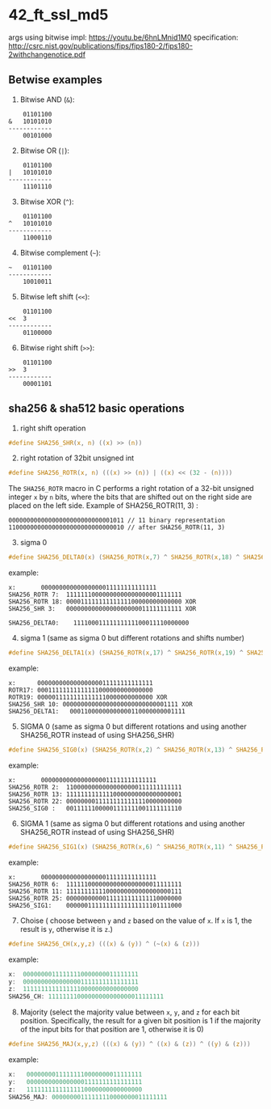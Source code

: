 
# 42_ft_ssl_md5

args using bitwise impl: https://youtu.be/6hnLMnid1M0
specification: http://csrc.nist.gov/publications/fips/fips180-2/fips180-2withchangenotice.pdf

## Betwise examples

1. Bitwise AND (`&`):
```
    01101100
&   10101010
------------
    00101000
```

2. Bitwise OR (`|`):
```
    01101100
|   10101010
------------
    11101110
```

3. Bitwise XOR (`^`):
```
    01101100
^   10101010
------------
    11000110
```

4. Bitwise complement (`~`):
```
~   01101100
------------
    10010011
```

5. Bitwise left shift (`<<`):
```
    01101100
<<  3
------------
    01100000
```

6. Bitwise right shift (`>>`):
```
    01101100
>>  3
------------
    00001101
```

## sha256 & sha512 basic operations

1. right shift operation
``` C
#define SHA256_SHR(x, n) ((x) >> (n))
```

2. right rotation of 32bit unsigned int
``` C
#define SHA256_ROTR(x, n) (((x) >> (n)) | ((x) << (32 - (n))))
```
The `SHA256_ROTR` macro in C performs a right rotation of a 32-bit unsigned integer `x` by `n` bits, where the bits that are shifted out on the right side are placed on the left side.
Example of SHA256_ROTR(11, 3) :
```
00000000000000000000000000001011 // 11 binary representation
11000000000000000000000000000010 // after SHA256_ROTR(11, 3)
```
3. sigma 0
``` C
#define SHA256_DELTA0(x) (SHA256_ROTR(x,7) ^ SHA256_ROTR(x,18) ^ SHA256_SHR(x, 3))
```
example:
```
x:       00000000000000000011111111111111
SHA256_ROTR 7:  11111110000000000000000001111111
SHA256_ROTR 18: 00001111111111111100000000000000 XOR
SHA256_SHR 3:   00000000000000000000011111111111 XOR

SHA256_DELTA0:    11110001111111111100011110000000
```

4. sigma 1 (same as sigma 0 but different rotations and shifts number)
``` C
#define SHA256_DELTA1(x) (SHA256_ROTR(x,17) ^ SHA256_ROTR(x,19) ^ SHA256_SHR(x, 10))
```
example:
```
x:      00000000000000000011111111111111
ROTR17: 00011111111111111000000000000000
ROTR19: 00000111111111111110000000000000 XOR
SHA256_SHR 10: 00000000000000000000000000001111 XOR
SHA256_DELTA1:   00011000000000000110000000001111
```

5. SIGMA 0 (same as sigma 0 but different rotations and using another SHA256_ROTR instead of using SHA256_SHR)
``` C
#define SHA256_SIG0(x) (SHA256_ROTR(x,2) ^ SHA256_ROTR(x,13) ^ SHA256_ROTR(x,22))
```
example:
```
x:       00000000000000000011111111111111
SHA256_ROTR 2:  11000000000000000000111111111111
SHA256_ROTR 13: 11111111111110000000000000000001
SHA256_ROTR 22: 00000000111111111111110000000000
SHA256_SIG0 :   00111111000001111111001111111110

```
6. SIGMA 1 (same as sigma 0 but different rotations and using another SHA256_ROTR instead of using SHA256_SHR)
``` C
#define SHA256_SIG1(x) (SHA256_ROTR(x,6) ^ SHA256_ROTR(x,11) ^ SHA256_ROTR(x,25))
```
example:
```
x:       00000000000000000011111111111111
SHA256_ROTR 6:  11111100000000000000000011111111
SHA256_ROTR 11: 11111111111000000000000000000111
SHA256_ROTR 25: 00000000000111111111111110000000
SHA256_SIG1:    00000011111111111111111101111000
```

7. Choise ( choose between `y` and `z` based on the value of `x`. If `x` is 1, the result is `y`, otherwise it is `z`.)
``` C
#define SHA256_CH(x,y,z) (((x) & (y)) ^ (~(x) & (z)))
```
example:
``` C
x:  00000000111111110000000011111111
y:  00000000000000001111111111111111
z:  11111111111111110000000000000000
SHA256_CH: 11111111000000000000000011111111
```

8. Majority (select the majority value between `x`, `y`, and `z` for each bit position. Specifically, the result for a given bit position is 1 if the majority of the input bits for that position are 1, otherwise it is 0)

``` C
#define SHA256_MAJ(x,y,z) (((x) & (y)) ^ ((x) & (z)) ^ ((y) & (z)))
```
example:
``` C
x:   00000000111111110000000011111111
y:   00000000000000001111111111111111
z:   11111111111111110000000000000000
SHA256_MAJ: 00000000111111110000000011111111
```